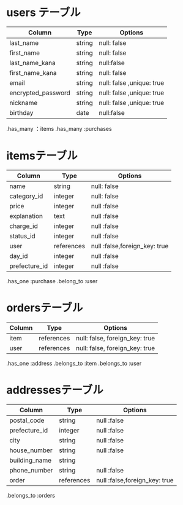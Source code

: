 # users テーブル
| Column             | Type   | Options     |
| ------------------ | ------ | ----------- |
| last_name          | string | null: false |
| first_name         | string | null: false |
| last_name_kana  | string  | null:false  |
|first_name_kana  | string |null: false   |
| email              | string | null: false ,unique: true|
| encrypted_password | string | null: false ,unique: true|
| nickname           | string | null: false ,unique: true |
| birthday           | date | null:false  |

.has_many ：items
.has_many :purchases


# itemsテーブル
| Column | Type   | Options     |
| ------ | ------ | ----------- |
| name   | string | null: false |
| category_id| integer |null: false |
| price   | integer | null :false |
| explanation     | text | null :false |
| charge_id  | integer | null  :false|
| status_id   | integer | null :false |
| user      | references   | null :false,foreign_key: true|
| day_id      | integer  | null :false |
| prefecture_id| integer | null :false|

.has_one :purchase
.belong_to :user

# ordersテーブル
| Column | Type       | Options                        |
| ------ | ---------- | ------------------------------ |
| item   | references | null: false, foreign_key: true |
| user | references | null: false, foreign_key: true |

.has_one :address
.belongs_to :item
.belongs_to :user


# addressesテーブル
| Column  | Type       | Options                        |
| ------- | ---------- | ------------------------------ |
| postal_code | string  | null  :false       |
| prefecture_id | integer | null :false |
| city       | string  | null :false  |
| house_number| string | null :false| 
| building_name | string |           |
| phone_number  |string |  null :false         |
| order  |references| null :false,foreign_key: true |

.belongs_to :orders
